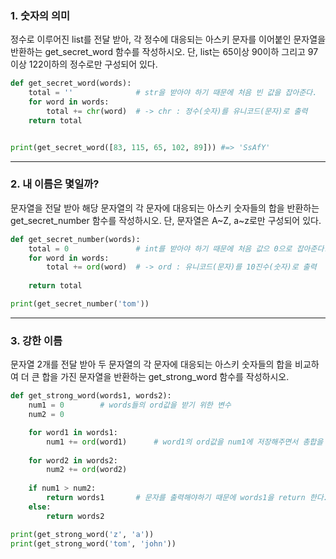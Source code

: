 ### 1. 숫자의 의미

정수로 이루어진 list를 전달 받아, 각 정수에 대응되는 아스키 문자를 이어붙인 문자열을 반환하는 get_secret_word 함수를 작성하시오. 단, list는 65이상 90이하 그리고 97이상 122이하의 정수로만 구성되어 있다.

```python
def get_secret_word(words):
    total = ''				# str을 받아야 하기 때문에 처음 빈 값을 잡아준다.
    for word in words:		
        total += chr(word)  # -> chr : 정수(숫자)를 유니코드(문자)로 출력
    return total


print(get_secret_word([83, 115, 65, 102, 89])) #=> 'SsAfY'
```



---

### 2. 내 이름은 몇일까?

문자열을 전달 받아 해당 문자열의 각 문자에 대응되는 아스키 숫자들의 합을 반환하는 get_secret_number 함수를 작성하시오. 단, 문자열은 A~Z, a~z로만 구성되어 있다.

```python
def get_secret_number(words):
    total = 0				# int를 받아야 하기 때문에 처음 값으 0으로 잡아준다.
    for word in words:
        total += ord(word)	# -> ord : 유니코드(문자)를 10진수(숫자)로 출력
        
    return total

print(get_secret_number('tom'))
```





---

### 3. 강한 이름

문자열 2개를 전달 받아 두 문자열의 각 문자에 대응되는 아스키 숫자들의 합을 비교하 여 더 큰 합을 가진 문자열을 반환하는 get_strong_word 함수를 작성하시오.

```python
def get_strong_word(words1, words2):
    num1 = 0		# words들의 ord값을 받기 위한 변수
    num2 = 0

    for word1 in words1:		
        num1 += ord(word1)		# word1의 ord값을 num1에 저장해주면서 총합을 알게된다.
    
    for word2 in words2:
        num2 += ord(word2)
    
    if num1 > num2:
        return words1		# 문자를 출력해야하기 때문에 words1을 return 한다.
    else:
        return words2

print(get_strong_word('z', 'a'))
print(get_strong_word('tom', 'john'))
```